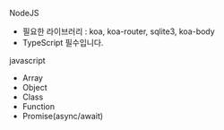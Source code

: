 NodeJS
- 필요한 라이브러리 : koa, koa-router, sqlite3, koa-body
- TypeScript 필수입니다.

javascript
- Array
- Object
- Class
- Function
- Promise(async/await) 
